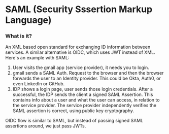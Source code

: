 # SAML (Security Sssertion Markup Language)

### What is it?
An XML based open standard for exchanging ID information between services. A similar alternative is OIDC, which uses JWT instead of XML. Here's an example with SAML:
1. User visits the gmail app (service provider), it needs you to login.
2. gmail sends a SAML Auth. Request to the browser and then the browser forwards the user to an Identity provider. This could be Okta, Auth0, or even LinkedIn or GitHub.
3. IDP shows a login page, user sends those login credentials. After a successful, the IDP sends the client a signed SAML Assertion. This contains info about a user and what the user can access, in relation to the service provider. The service provider independently verifies  the SAML assertion is correct, using public key cryptography.

OIDC flow is similar to SAML, but instead of passing signed SAML assertions around, we just pass JWTs.